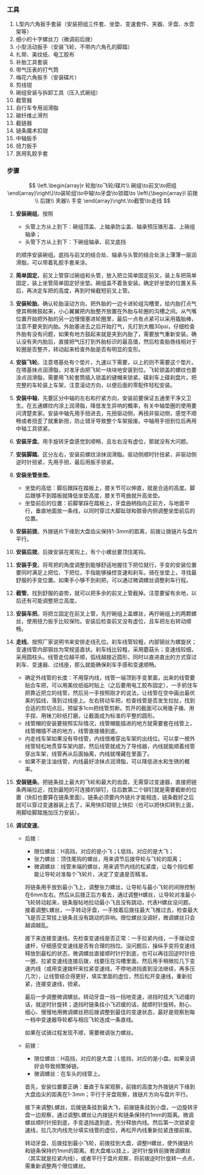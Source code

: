 ### 工具

1. L型内六角扳手套装（安装把组三件套、坐垫、变速套件、夹器、牙盘、水壶架等）
2. 细小的十字螺丝刀（微调前后拨）
3. 小型活动扳手（安装飞轮、不带内六角孔的脚踏）
4. 扎带、美纹纸、电工胶布
5. 补胎工具套装
6. 带气压表的打气筒
7. 梅花六角扳手（安装碟片）
8. 剪线钳
9. 碗组安装与拆卸工具（压入式碗组）
10. 截管器
11. 自行车专用润滑脂
12. 碳纤维止滑剂
13. 截链器
14. 链条魔术扣钳
15. 中轴扳手
16. 扭力扳手
17. 医用乳胶手套

### 步骤

$$
\left.\begin{array}r
轮胎\to飞轮/碟片\\
碗组\to前叉\to把组
\end{array}\right\}\to装轮组\to中轴\to牙盘\to锁踏\to
\left\{\begin{array}l
前拨\\
后拨\\
夹器\\
手变
\end{array}\right.\to截管\to走线
$$

1. **安装碗组**。按照

   * 头管上方从上到下：碗组顶盖、上轴承防尘盖、轴承预压锥形盖、上碗组轴承；
   * 头管下方从上到下：下碗组轴承、前叉底挡

   的顺序安装碗组。底挡与前叉的结合处、轴承与头管的结合处涂上薄薄一层润滑脂，可以带着乳胶手套来涂。

2. **简单固定**。前叉上管穿过碗组和头管，放入把立简单固定前叉，装上车把简单固定，装上坐管简单固定好坐垫。碗组盖不着急安装。确定好坐垫的位置关系后，再决定车把的高度，再到时候截短前叉上管。

3. **安装轮胎**。确认轮胎滚动方向，把外胎的一边卡进轮组沟槽里，给内胎打点气使其稍微鼓起来，小心翼翼把内胎整齐放置在外胎与轮圈的沟槽之间。从气嘴位置开始把外胎的另一边慢慢塞进轮圈里，最后一点有点紧可以采用撬胎棒，注意不要夹到内胎。外胎塞进去之后开始打气，先打到大概30psi，仔细检查外胎有没有问题，如果有地方鼓起来就是夹到内胎了，需要放气重新安装。确认没有夹内胎后，直接把气压打到外胎标识的最高值，然后检查胎唇线相对于轮圈是否整齐，转动起来检查外胎是否有明显的变形。

4. **安装飞轮**。注意塔基处有个垫片，九速以下需要，以上的则不需要这个垫片。在塔基抹点润滑脂，对准牙齿把飞轮一块块地安装到位。飞轮锁盖的螺纹也要涂点润滑脂，需要用飞轮套筒插入锁盖的键帽来锁紧。碟刹车上碟刹盘片。把完整的车轮装上车架，注意滚动方向，以便后面的零配件轻松安装。

5. **安装中轴**，先要区分中轴的左右和拧紧方向，安装前要保证五通里干净又卫生。在五通螺纹内涂上润滑脂，降低发生异响的概率，有关中轴垫圈的使用要问清楚卖家。安装中轴先用手扭进去，先扭驱动侧，再扭非驱动侧，感觉不顺畅或者扭歪了就重新扭，防止错牙导致整个车架报废。中轴用手扭到位后再用中轴工具锁紧。

6. **安装牙盘**。用手旋转牙盘感觉到顺畅，且左右没有虚位，那就没有大问题。

7. **安装脚踏**。区分左右，安装前螺纹涂抹润滑脂。驱动侧顺时针扭紧，非驱动侧逆时针扭紧，先用手扭，最后用扳手锁紧。

8. **安装坐管坐垫**。

   * 坐垫的高低：脚后跟踩在踏板上，膝关节可以伸直，就是合适的高度。脚后跟够不到踏板就降低坐垫高度，膝关节弯曲就升高坐垫。
   * 坐垫前后的位置：前脚掌踩在踏板上，牙盘曲柄指向正前方，与地面平行，垂直地面放一条线，以同时穿过大脚趾球和髌骨内侧调整坐垫前后的位置。

9. **安装前拨**。外拨链片下缘到大盘齿尖保持1-3mm的距离，前拨让拨链片与盘片平行。

10. **安装后拨**。后拨安装在尾钩上，有个小螺丝要顶住尾钩。

11. **安装手变**。将弯把的角度调整到能够舒适地握住下把位就行，手变的安装位置要同时满足上把位、下把位，手指能够操控变速和刹车。骑在坐垫上，寻找最舒服的手变位置。如果手小够不到刹把，可以通过微调螺丝调整刹车行程。

12. **截管**。找到舒服的姿势，就可以把多余的前叉上管截掉。注意要留有余地，以后还有可能调整把立高度。

13. **安装车把**。将把立固定在前叉上管，先拧碗组上盖螺丝，再拧碗组上的两颗螺丝，使用扭力扳手比较保险。安装后检查前叉没有虚位，且车把左右转动顺畅。

14. **走线**。按照厂家说明书来安排走线孔位。刹车线管较粗，内部钢丝为螺旋状；变速线管内部钢丝为常规竖直状。刹车线比较粗，采用蘑菇头；变速线较细，采用圆柱头。线管走位越平顺，弧线越接近圆形，同时以直进直出的方式穿过刹车、变速器、过线座，那么就能确保刹车手感和变速顺畅。

    * 确定外线管的长度：不用穿内线，线管一端顶到手变里面，出来的线管要贴合车把，可以用美纹纸临时贴上（之后要用电工胶布固定），一手抓住车把靠近把立的线管，然后另一手按照刚才的说法，让线管在空中画出最优美的弧线，落到过线座上。左右转动车把，检查线管是否发生拉扯，找到合适的剪切点后，预留多1cm把线管剪断。剪开的截面可以用锥子捅、用手捏、用锉刀砂纸打磨，让截面成为标准的平整的圆形。
    * 线管帽的安装要按照实际情况，线管帽能插进的地方就需要套在线管上，线管帽插不进的地方，线管直接捅到底。
    * 内走线车架如果没有导线管，内线很难穿出车架的出线位。可以拿一根外线管轻松地贯穿车架内部，然后线管就成为了导线器，内线就能顺着线管穿出车架，线管再从后面抽离，内线就埋藏在里面了。
    * 如果不是注油线管，内线最好涂抹点润滑脂，可以降低进水和生锈的概率。

15. **安装链条**。把链条挂上最大的飞轮和最大的齿盘，无需穿过变速器，直接把链条两端拉近，找到最短的可连接的铆钉，往后数第二个铆钉就是需要截断的位置（快扣也要算在链条里面）。链条必须要内外链片才能相连，链条截好之后就可以穿过变速器装上去了，采用快扣钳锁上快扣（也可以把快扣转到上面，用脚给脚踏施加压力安装）。

16. **调试变速**。

    * 后拨：

      * 限位螺丝：H高挡，对应的是小飞；L低挡，对应的是大飞；
      * 张力螺丝：顶住尾钩的螺丝，用来调节后拨导轮与飞轮的距离；
      * 微调螺丝：线管末端的螺丝，用来调节内线的松紧度，让每个挡位都能让导轮对准每个飞轮片，决定了变速是否精准。

      将链条用手放到最小飞上，调整张力螺丝，让导轮与最小飞轮的间隙控制在6mm左右。然后从后拨正后方看去，通过调整H螺丝，让导轮对准最小飞轮转动起来，链条服帖地拉动最小飞且没有跳动，代表H螺丝没问题。接着调整L螺丝，一手转动牙盘，一手按着后拨往最大飞推过去，检查最大飞是否正常挂上链条且没有跳动的异响。限位螺丝没调好，微调螺丝只会越调越乱。

      接下来连接变速线。先检查变速线是否正常：一手拉紧内线，一手拨动变速杆，仔细感受变速线是否有合理的挡位。没问题后，操纵手变将变速线释放到最松的状态，微调螺丝直接顺时针拧到底，也可以再往回逆时针扭一圈，拉紧变速线连接后拨，线要压在沟槽里面。然后用手稍微拉几下变速内线（或用变速拨杆来拉紧变速线，不停地进挡直到没法继续，再多压几次），让线管结合得更好，填实里面的虚位，然后松开变速线，重新拉紧，连接变速线，扭紧。

      最后一步调整微调螺丝。转动牙盘一挡一挡地变速，进挡时挂大飞迟缓的话，就逆时针旋转；退挡时链条挂小飞迟缓的话，就顺时针旋转。耐心、细心、慢慢地用微调螺丝把后拨调整到最佳的变速状态，最好是观察到每一档中变速器导轮都与相应飞轮连成一条直线。

      如果在试骑过程发现不顺，需要微调张力螺丝。

    * 前拨：
    
      * 限位螺丝：H高挡，对应的是大盘；L低挡，对应的是小盘。如果没调好会导致频繁掉链。
      * 微调螺丝：在车头的线管上。

      首先，安装位置要正确：垂直于车架观察，前拨的高度为外拨链片下缘到大盘齿尖的距离在1-3mm；平行于牙盘观察，拨链片方向与盘片平行。

      接下来调整L螺丝，后拨链条挂到最大飞，前拨链条挂到小盘，一边旋转牙盘一边观察，通过调整L螺丝让内拨链片和链条保持约1mm的距离。微调螺丝顺时针扭到底，手变退挡退到底，充分释放内线。然后第一次锁紧变速线，拉几次内线充分填实线管的虚位，再松开内线重新拉紧连接前拨。
    
      转动牙盘，后拨挂到最小飞轮，前拨挂到大盘，调整H螺丝，使外拨链片和链条保持约1mm的距离。若大盘难以挂上，逆时针旋转前拨微调螺丝（其实就是拉紧内线），或者平行于盘片观察，将前拨逆时针旋转一点点，需重新调整两个限位螺丝。